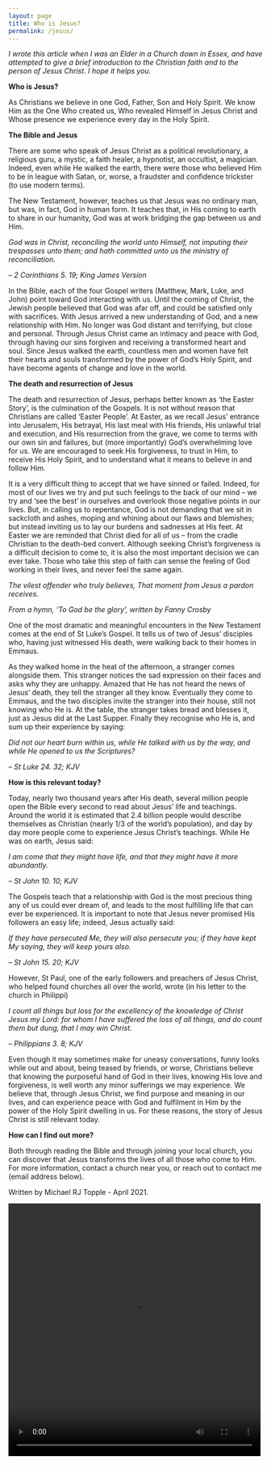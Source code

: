 ```yaml
---
layout: page
title: Who is Jesus?
permalink: /jesus/
---
```


<script>
function redirectToPage() {
  const currentDate = new Date();
  const dayOfWeek = currentDate.getDay();

  if (dayOfWeek === 0) {
    window.location.replace('https://www.topple.scot/sabbath');
  }
}

window.onload = redirectToPage;
</script>


*I wrote this article when I was an Elder in a Church down in Essex, and have attempted to give a brief introduction to the Christian faith and to the person of Jesus Christ. I hope it helps you.*

**Who is Jesus?**

As Christians we believe in one God, Father, Son and Holy Spirit. We know Him as the One Who created us, Who revealed Himself in Jesus Christ and Whose presence we experience every day in the Holy Spirit.

**The Bible and Jesus**

There are some who speak of Jesus Christ as a political revolutionary, a religious guru, a mystic, a faith healer, a hypnotist, an occultist, a magician. Indeed, even while He walked the earth, there were those who believed Him to be in league with Satan, or, worse, a fraudster and confidence trickster (to use modern terms).

The New Testament, however, teaches us that Jesus was no ordinary man, but was, in fact, God in human form. It teaches that, in His coming to earth to share in our humanity, God was at work bridging the gap between us and Him.

*God was in Christ, reconciling the world unto Himself, not imputing their trespasses unto them; and hath committed unto us the ministry of reconciliation.*

*– 2 Corinthians 5. 19; King James Version*

In the Bible, each of the four Gospel writers (Matthew, Mark, Luke, and John) point toward God interacting with us. Until the coming of Christ, the Jewish people believed that God was afar off, and could be satisfied only with sacrifices. With Jesus arrived a new understanding of God, and a new relationship with Him. No longer was God distant and terrifying, but close and personal. Through Jesus Christ came an intimacy and peace with God, through having our sins forgiven and receiving a transformed heart and soul. Since Jesus walked the earth, countless men and women have felt their hearts and souls transformed by the power of God’s Holy Spirit, and have become agents of change and love in the world.

**The death and resurrection of Jesus**

The death and resurrection of Jesus, perhaps better known as ‘the Easter Story’, is the culmination of the Gospels. It is not without reason that Christians are called ‘Easter People’. At Easter, as we recall Jesus’ entrance into Jerusalem, His betrayal, His last meal with His friends, His unlawful trial and execution, and His resurrection from the grave, we come to terms with our own sin and failures, but (more importantly) God’s overwhelming love for us. We are encouraged to seek His forgiveness, to trust in Him, to receive His Holy Spirit, and to understand what it means to believe in and follow Him.

It is a very difficult thing to accept that we have sinned or failed. Indeed, for most of our lives we try and put such feelings to the back of our mind – we try and ‘see the best’ in ourselves and overlook those negative points in our lives. But, in calling us to repentance, God is not demanding that we sit in sackcloth and ashes, moping and whining about our flaws and blemishes; but instead inviting us to lay our burdens and sadnesses at His feet. At Easter we are reminded that Christ died for all of us – from the cradle Christian to the death-bed convert. Although seeking Christ’s forgiveness is a difficult decision to come to, it is also the most important decision we can ever take. Those who take this step of faith can sense the feeling of God working in their lives, and never feel the same again.

*The vilest offender who truly believes,*
*That moment from Jesus a pardon receives.*

*From a hymn, ‘To God be the glory’, written by Fanny Crosby*

One of the most dramatic and meaningful encounters in the New Testament comes at the end of St Luke’s Gospel. It tells us of two of Jesus’ disciples who, having just witnessed His death, were walking back to their homes in Emmaus.

As they walked home in the heat of the afternoon, a stranger comes alongside them. This stranger notices the sad expression on their faces and asks why they are unhappy. Amazed that He has not heard the news of Jesus’ death, they tell the stranger all they know. Eventually they come to Emmaus, and the two disciples invite the stranger into their house, still not knowing who He is. At the table, the stranger takes bread and blesses it, just as Jesus did at the Last Supper. Finally they recognise who He is, and sum up their experience by saying:

*Did not our heart burn within us, while He talked with us by the way, and while He opened to us the Scriptures?*

*– St Luke 24. 32; KJV*

**How is this relevant today?**

Today, nearly two thousand years after His death, several million people open the Bible every second to read about Jesus’ life and teachings. Around the world it is estimated that 2.4 billion people would describe themselves as Christian (nearly 1/3 of the world’s population), and day by day more people come to experience Jesus Christ’s teachings. While He was on earth, Jesus said:

*I am come that they might have life, and that they might have it more abundantly.*

*– St John 10. 10; KJV*

The Gospels teach that a relationship with God is the most precious thing any of us could ever dream of, and leads to the most fulfilling life that can ever be experienced. It is important to note that Jesus never promised His followers an easy life; indeed, Jesus actually said:

*If they have persecuted Me, they will also persecute you; if they have kept My saying, they will keep yours also.*

*– St John 15. 20; KJV*

However, St Paul, one of the early followers and preachers of Jesus Christ, who helped found churches all over the world, wrote (in his letter to the church in Philippi)

*I count all things but loss for the excellency of the knowledge of Christ Jesus my Lord: for whom I have suffered the loss of all things, and do count them but dung, that I may win Christ.*

*– Philippians 3. 8; KJV*

Even though it may sometimes make for uneasy conversations, funny looks while out and about, being teased by friends, or worse, Christians believe that knowing the purposeful hand of God in their lives, knowing His love and forgiveness, is well worth any minor sufferings we may experience. We believe that, through Jesus Christ, we find purpose and meaning in our lives, and can experience peace with God and fulfilment in Him by the power of the Holy Spirit dwelling in us. For these reasons, the story of Jesus Christ is still relevant today.

**How can I find out more?**

Both through reading the Bible and through joining your local church, you can discover that Jesus transforms the lives of all those who come to Him. For more information, contact a church near you, or reach out to contact me (email address below).

Written by Michael RJ Topple - April 2021.

<html>
<video width="500" height="500" autoplay loop>
<source src="/media/SnakeCross.mp4" type="video/mp4">
Your browser does not support the video tag.
</video>
</html>
